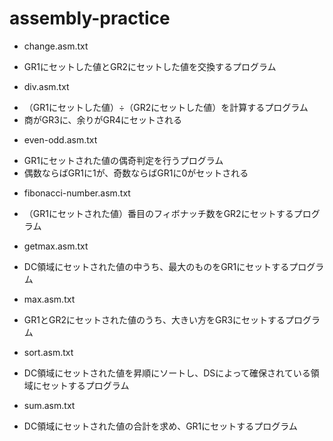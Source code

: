 # assembly-practice

* change.asm.txt
- GR1にセットした値とGR2にセットした値を交換するプログラム

* div.asm.txt
- （GR1にセットした値）÷（GR2にセットした値）を計算するプログラム
- 商がGR3に、余りがGR4にセットされる

* even-odd.asm.txt
- GR1にセットされた値の偶奇判定を行うプログラム
- 偶数ならばGR1に1が、奇数ならばGR1に0がセットされる

* fibonacci-number.asm.txt
- （GR1にセットされた値）番目のフィボナッチ数をGR2にセットするプログラム

* getmax.asm.txt
- DC領域にセットされた値の中うち、最大のものをGR1にセットするプログラム

* max.asm.txt
- GR1とGR2にセットされた値のうち、大きい方をGR3にセットするプログラム

* sort.asm.txt
- DC領域にセットされた値を昇順にソートし、DSによって確保されている領域にセットするプログラム

* sum.asm.txt
- DC領域にセットされた値の合計を求め、GR1にセットするプログラム
